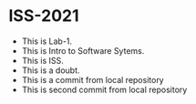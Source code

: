 # ISS-2021
* This is Lab-1.
* This is Intro to Software Sytems.
* This is ISS.
* This is a doubt.
* This is a commit from local repository
* This is second commit from local repository
